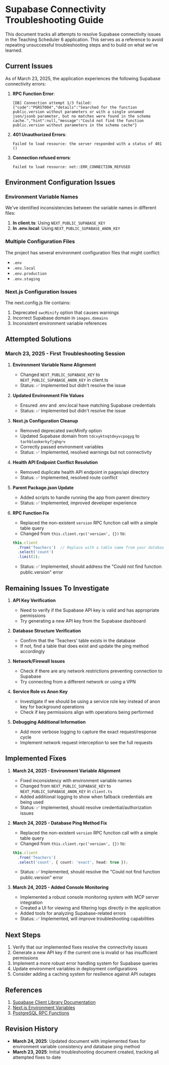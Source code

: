 # Supabase Connectivity Troubleshooting Guide

This document tracks all attempts to resolve Supabase connectivity issues in the Teaching Scheduler 6 application. This serves as a reference to avoid repeating unsuccessful troubleshooting steps and to build on what we've learned.

## Current Issues

As of March 23, 2025, the application experiences the following Supabase connectivity errors:

1. **RPC Function Error**: 
   ```
   [DB] Connection attempt 1/3 failed: {"code":"PGRST004","details":"Searched for the function public.version without parameters or with a single unnamed json/jsonb parameter, but no matches were found in the schema cache.","hint":null,"message":"Could not find the function public.version without parameters in the schema cache"}
   ```

2. **401 Unauthorized Errors**: 
   ```
   Failed to load resource: the server responded with a status of 401 ()
   ```

3. **Connection refused errors**:
   ```
   Failed to load resource: net::ERR_CONNECTION_REFUSED
   ```

## Environment Configuration Issues

### Environment Variable Names

We've identified inconsistencies between the variable names in different files:

1. **In client.ts**: Using `NEXT_PUBLIC_SUPABASE_KEY`
2. **In .env.local**: Using `NEXT_PUBLIC_SUPABASE_ANON_KEY`

### Multiple Configuration Files

The project has several environment configuration files that might conflict:
- `.env`
- `.env.local`
- `.env.production`
- `.env.staging`

### Next.js Configuration Issues

The next.config.js file contains:
1. Deprecated `swcMinify` option that causes warnings
2. Incorrect Supabase domain in `images.domains`
3. Inconsistent environment variable references

## Attempted Solutions

### March 23, 2025 - First Troubleshooting Session

1. **Environment Variable Name Alignment**
   - Changed `NEXT_PUBLIC_SUPABASE_KEY` to `NEXT_PUBLIC_SUPABASE_ANON_KEY` in client.ts
   - Status: ✅ Implemented but didn't resolve the issue

2. **Updated Environment File Values**
   - Ensured .env and .env.local have matching Supabase credentials
   - Status: ✅ Implemented but didn't resolve the issue

3. **Next.js Configuration Cleanup**
   - Removed deprecated swcMinify option
   - Updated Supabase domain from `tdcxyktnqtdeyvcpogyg` to `tarhblookmrkyfjqhqrv`
   - Correctly passed environment variables
   - Status: ✅ Implemented, resolved warnings but not connectivity

4. **Health API Endpoint Conflict Resolution**
   - Removed duplicate health API endpoint in pages/api directory
   - Status: ✅ Implemented, resolved route conflict

5. **Parent Package.json Update**
   - Added scripts to handle running the app from parent directory
   - Status: ✅ Implemented, improved developer experience

6. **RPC Function Fix**
   - Replaced the non-existent `version` RPC function call with a simple table query
   - Changed from `this.client.rpc('version', {})` to:
   ```typescript
   this.client
     .from('Teachers')  // Replace with a table name from your database
     .select('count')
     .limit(1);
   ```
   - Status: ✅ Implemented, should address the "Could not find function public.version" error

## Remaining Issues To Investigate

1. **API Key Verification**
   - Need to verify if the Supabase API key is valid and has appropriate permissions
   - Try generating a new API key from the Supabase dashboard

2. **Database Structure Verification**
   - Confirm that the 'Teachers' table exists in the database
   - If not, find a table that does exist and update the ping method accordingly

3. **Network/Firewall Issues**
   - Check if there are any network restrictions preventing connection to Supabase
   - Try connecting from a different network or using a VPN

4. **Service Role vs Anon Key**
   - Investigate if we should be using a service role key instead of anon key for background operations
   - Check if key permissions align with operations being performed

5. **Debugging Additional Information**
   - Add more verbose logging to capture the exact request/response cycle
   - Implement network request interception to see the full requests

## Implemented Fixes

1. **March 24, 2025 - Environment Variable Alignment**
   - Fixed inconsistency with environment variable names
   - Changed from `NEXT_PUBLIC_SUPABASE_KEY` to `NEXT_PUBLIC_SUPABASE_ANON_KEY` in `client.ts`
   - Added additional logging to show when fallback credentials are being used
   - Status: ✅ Implemented, should resolve credential/authorization issues

2. **March 24, 2025 - Database Ping Method Fix**
   - Replaced the non-existent `version` RPC function call with a simple table query
   - Changed from `this.client.rpc('version', {})` to:
   ```typescript
   this.client
     .from('Teachers')
     .select('count', { count: 'exact', head: true });
   ```
   - Status: ✅ Implemented, should resolve the "Could not find function public.version" error
   
3. **March 24, 2025 - Added Console Monitoring**
   - Implemented a robust console monitoring system with MCP server integration
   - Created a UI for viewing and filtering logs directly in the application
   - Added tools for analyzing Supabase-related errors
   - Status: ✅ Implemented, will improve troubleshooting capabilities

## Next Steps

1. Verify that our implemented fixes resolve the connectivity issues
2. Generate a new API key if the current one is invalid or has insufficient permissions
3. Implement a more robust error handling system for Supabase queries
4. Update environment variables in deployment configurations
5. Consider adding a caching system for resilience against API outages

## References

1. [Supabase Client Library Documentation](https://supabase.com/docs/reference/javascript/initializing)
2. [Next.js Environment Variables](https://nextjs.org/docs/basic-features/environment-variables)
3. [PostgreSQL RPC Functions](https://postgrest.org/en/stable/api.html#stored-procedures)

## Revision History

- **March 24, 2025**: Updated document with implemented fixes for environment variable consistency and database ping method
- **March 23, 2025**: Initial troubleshooting document created, tracking all attempted fixes to date 